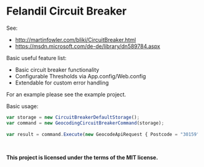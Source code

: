 # Felandil Circuit Breaker

See: 
* http://martinfowler.com/bliki/CircuitBreaker.html
* https://msdn.microsoft.com/de-de/library/dn589784.aspx

Basic useful feature list:

 * Basic circuit breaker functionality
 * Configurable Thresholds via App.config/Web.config
 * Extendable for custom error handling


For an example please see the example project.

Basic usage:

```javascript
var storage = new CircuitBreakerDefaultStorage();
var command = new GeocodingCircuitBreakerCommand(storage);
      
var result = command.Execute(new GeocodeApiRequest { Postcode = "30159", Town = "Hannover" });
```
<br>

<b>This project is licensed under the terms of the MIT license.</b>

